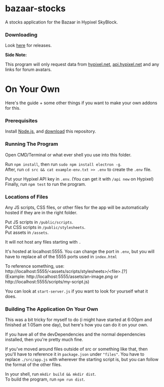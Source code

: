 # bazaar-stocks

A stocks application for the Bazaar in Hypixel SkyBlock.



### Downloading

Look [here](https://github.com/jaideng1/bazaar-stocks/releases/) for releases.



**Side Note:**  

This program will only request data from [hypixel.net](https://hypixel.net), [api.hypixel.net](https://hypixel.net) and any links for forum avatars.


# On Your Own

Here's the guide + some other things if you want to make your own addons for this.

### Prerequisites

Install [Node.js](https://nodejs.org/), and [download](https://github.com/jaideng1/bazaar-stocks/archive/refs/heads/main.zip) this repository.

### Running The Program

Open CMD/Terminal or what ever shell you use into this folder.

Run `npm install`, then run `sudo npm install electron -g`.  
After, run `cd src && cat example-env.txt >> .env` to create the `.env` file.

Put your Hypixel API key in `.env`. (You can get it with `/api new` on Hypixel)  
Finally, run `npm test` to run the program.

### Locations of Files

Any JS scripts, CSS files, or other files for the app will be automatically hosted if they are in the right folder.

Put JS scripts in `/public/scripts`.  
Put CSS scripts in `/public/stylesheets`.  
Put assets in `/assets`.  

It will not host any files starting with `.`

It's hosted at localhost:5555.
You can change the port in `.env`, but you will have to replace all of the 5555 ports used in `index.html`

To reference something, use:
http://localhost:5555/<assets/scripts/stylesheets>/\<file\>.\[?\]  
(Example: http://localhost:5555/assets/an-image.png or http://localhost:5555/scripts/my-script.js)

You can look at `start-server.js` if you want to look for yourself what it does.

### Building The Application On Your Own

This was a bit tricky for myself to do (i might have started at 6:00pm and finished at 1:05am one day), but here's how you can do it on your own.

If you have all of the devDependencies and the normal dependencies installed, then you're pretty much fine.

If you've moved around files outside of src or something like that, then you'll have to reference it in `package.json` under `"files"`. You have to replace `./src/app.js` with wherever the starting script is, but you can follow the format of the other files.  


In your shell, run `mkdir build && mkdir dist`.  
To build the program, run `npm run dist`.
